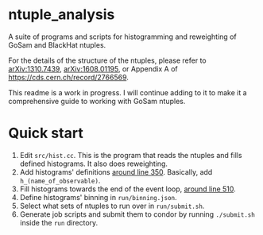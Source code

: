 # ntuple_analysis
A suite of programs and scripts for histogramming and reweighting of GoSam and BlackHat ntuples.

For the details of the structure of the ntuples, please refer to
[arXiv:1310.7439](https://arxiv.org/abs/1310.7439),
[arXiv:1608.01195](https://arxiv.org/abs/1608.01195), or
Appendix A of https://cds.cern.ch/record/2766569.

This readme is a work in progress.
I will continue adding to it to make it a comprehensive guide to working with GoSam ntuples.

# Quick start
1. Edit `src/hist.cc`. This is the program that reads the ntuples and fills defined histograms.
It also does reweighting.
2. Add histograms' definitions
[around line 350](https://github.com/ivankp/ntuple_analysis/blob/master/src/hist.cc#L350).
Basically, add `h_(name_of_observable)`.
3. Fill histograms towards the end of the event loop,
[around line 510](https://github.com/ivankp/ntuple_analysis/blob/master/src/hist.cc#L510).
4. Define histograms' binning in `run/binning.json`.
5. Select what sets of ntuples to run over in `run/submit.sh`.
6. Generate job scripts and submit them to condor by running `./submit.sh` inside the `run` directory.
